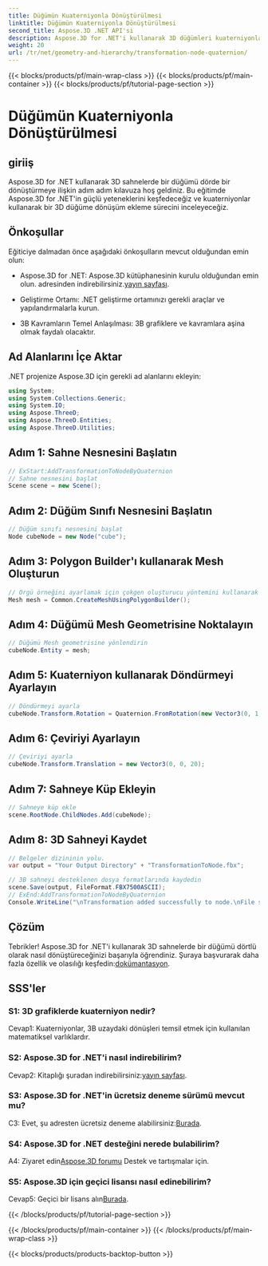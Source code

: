 ```yaml
---
title: Düğümün Kuaterniyonla Dönüştürülmesi
linktitle: Düğümün Kuaterniyonla Dönüştürülmesi
second_title: Aspose.3D .NET API'si
description: Aspose.3D for .NET'i kullanarak 3D düğümleri kuaterniyonlarla dönüştürmeyi öğrenin. Yeni başlayanlar için adım adım kılavuz.
weight: 20
url: /tr/net/geometry-and-hierarchy/transformation-node-quaternion/
---
```


{{< blocks/products/pf/main-wrap-class >}}
{{< blocks/products/pf/main-container >}}
{{< blocks/products/pf/tutorial-page-section >}}

# Düğümün Kuaterniyonla Dönüştürülmesi

## giriiş

Aspose.3D for .NET kullanarak 3D sahnelerde bir düğümü dörde bir dönüştürmeye ilişkin adım adım kılavuza hoş geldiniz. Bu eğitimde Aspose.3D for .NET'in güçlü yeteneklerini keşfedeceğiz ve kuaterniyonlar kullanarak bir 3D düğüme dönüşüm ekleme sürecini inceleyeceğiz.

## Önkoşullar

Eğiticiye dalmadan önce aşağıdaki önkoşulların mevcut olduğundan emin olun:

-  Aspose.3D for .NET: Aspose.3D kütüphanesinin kurulu olduğundan emin olun. adresinden indirebilirsiniz.[yayın sayfası](https://releases.aspose.com/3d/net/).

- Geliştirme Ortamı: .NET geliştirme ortamınızı gerekli araçlar ve yapılandırmalarla kurun.

- 3B Kavramların Temel Anlaşılması: 3B grafiklere ve kavramlara aşina olmak faydalı olacaktır.

## Ad Alanlarını İçe Aktar

.NET projenize Aspose.3D için gerekli ad alanlarını ekleyin:

```csharp
using System;
using System.Collections.Generic;
using System.IO;
using Aspose.ThreeD;
using Aspose.ThreeD.Entities;
using Aspose.ThreeD.Utilities;
```

## Adım 1: Sahne Nesnesini Başlatın

```csharp
// ExStart:AddTransformationToNodeByQuaternion
// Sahne nesnesini başlat
Scene scene = new Scene();
```

## Adım 2: Düğüm Sınıfı Nesnesini Başlatın

```csharp
// Düğüm sınıfı nesnesini başlat
Node cubeNode = new Node("cube");
```

## Adım 3: Polygon Builder'ı kullanarak Mesh Oluşturun

```csharp
// Örgü örneğini ayarlamak için çokgen oluşturucu yöntemini kullanarak ortak sınıf oluşturma örgüsünü çağırın
Mesh mesh = Common.CreateMeshUsingPolygonBuilder();
```

## Adım 4: Düğümü Mesh Geometrisine Noktalayın

```csharp
// Düğümü Mesh geometrisine yönlendirin
cubeNode.Entity = mesh;
```

## Adım 5: Kuaterniyon kullanarak Döndürmeyi Ayarlayın

```csharp
// Döndürmeyi ayarla
cubeNode.Transform.Rotation = Quaternion.FromRotation(new Vector3(0, 1, 0), new Vector3(0.3, 0.5, 0.1));            
```

## Adım 6: Çeviriyi Ayarlayın

```csharp
// Çeviriyi ayarla
cubeNode.Transform.Translation = new Vector3(0, 0, 20);            
```

## Adım 7: Sahneye Küp Ekleyin

```csharp
// Sahneye küp ekle
scene.RootNode.ChildNodes.Add(cubeNode);
```

## Adım 8: 3D Sahneyi Kaydet

```csharp
// Belgeler dizininin yolu.
var output = "Your Output Directory" + "TransformationToNode.fbx";

// 3B sahneyi desteklenen dosya formatlarında kaydedin
scene.Save(output, FileFormat.FBX7500ASCII);
// ExEnd:AddTransformationToNodeByQuaternion
Console.WriteLine("\nTransformation added successfully to node.\nFile saved at " + output);
```

## Çözüm

 Tebrikler! Aspose.3D for .NET'i kullanarak 3D sahnelerde bir düğümü dörtlü olarak nasıl dönüştüreceğinizi başarıyla öğrendiniz. Şuraya başvurarak daha fazla özellik ve olasılığı keşfedin:[dokümantasyon](https://reference.aspose.com/3d/net/).

## SSS'ler

### S1: 3D grafiklerde kuaterniyon nedir?

Cevap1: Kuaterniyonlar, 3B uzaydaki dönüşleri temsil etmek için kullanılan matematiksel varlıklardır.

### S2: Aspose.3D for .NET'i nasıl indirebilirim?

 Cevap2: Kitaplığı şuradan indirebilirsiniz:[yayın sayfası](https://releases.aspose.com/3d/net/).

### S3: Aspose.3D for .NET'in ücretsiz deneme sürümü mevcut mu?

 C3: Evet, şu adresten ücretsiz deneme alabilirsiniz:[Burada](https://releases.aspose.com/).

### S4: Aspose.3D for .NET desteğini nerede bulabilirim?

 A4: Ziyaret edin[Aspose.3D forumu](https://forum.aspose.com/c/3d/18) Destek ve tartışmalar için.

### S5: Aspose.3D için geçici lisansı nasıl edinebilirim?

 Cevap5: Geçici bir lisans alın[Burada](https://purchase.aspose.com/temporary-license/).

{{< /blocks/products/pf/tutorial-page-section >}}

{{< /blocks/products/pf/main-container >}}
{{< /blocks/products/pf/main-wrap-class >}}

{{< blocks/products/products-backtop-button >}}
